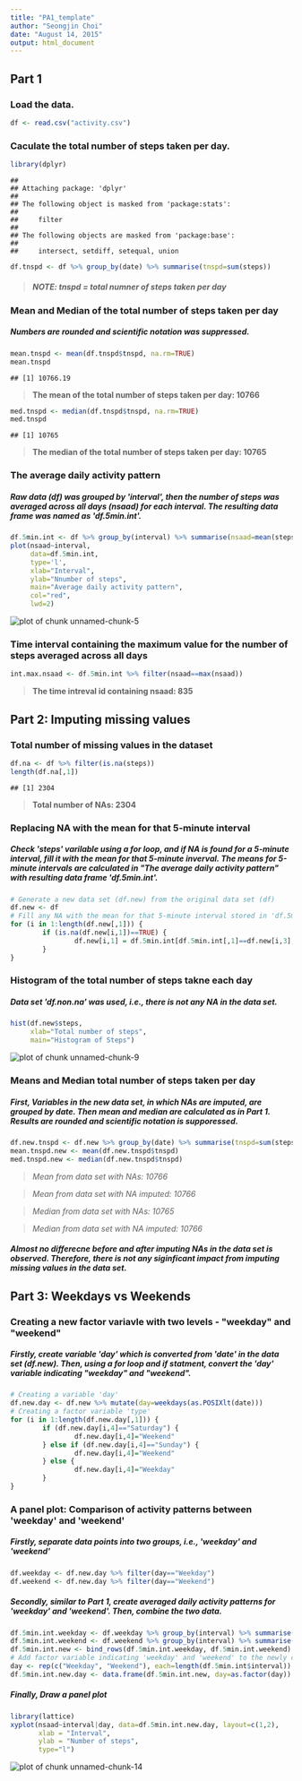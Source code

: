 ```yaml
---
title: "PA1_template"
author: "Seongjin Choi"
date: "August 14, 2015"
output: html_document
---
```

## Part 1
### Load the data.

```r
df <- read.csv("activity.csv")
```


### Caculate the total number of steps taken per day.

```r
library(dplyr)
```

```
## 
## Attaching package: 'dplyr'
## 
## The following object is masked from 'package:stats':
## 
##     filter
## 
## The following objects are masked from 'package:base':
## 
##     intersect, setdiff, setequal, union
```

```r
df.tnspd <- df %>% group_by(date) %>% summarise(tnspd=sum(steps))
```
> ##### *NOTE: tnspd = total numner of steps taken per day*


### Mean and Median of the total number of steps taken per day
##### Numbers are rounded and scientific notation was suppressed.

```r
mean.tnspd <- mean(df.tnspd$tnspd, na.rm=TRUE)
mean.tnspd
```

```
## [1] 10766.19
```
> **The mean of the total number of steps taken per day: 10766**


```r
med.tnspd <- median(df.tnspd$tnspd, na.rm=TRUE)
med.tnspd
```

```
## [1] 10765
```
> **The median of the total number of steps taken per day: 10765**


### The average daily activity pattern
##### *Raw data (df) was grouped by 'interval', then the number of steps was averaged across all days (nsaad) for each interval. The resulting data frame was named as 'df.5min.int'.* 

```r
df.5min.int <- df %>% group_by(interval) %>% summarise(nsaad=mean(steps, na.rm=TRUE))
plot(nsaad~interval, 
     data=df.5min.int, 
     type='l',
     xlab="Interval",
     ylab="Nnumber of steps",
     main="Average daily activity pattern",
     col="red",
     lwd=2)
```

![plot of chunk unnamed-chunk-5](figure/unnamed-chunk-5-1.png) 


### Time interval containing the maximum value for the number of steps averaged across all days

```r
int.max.nsaad <- df.5min.int %>% filter(nsaad==max(nsaad))
```
> **The time intreval id containing nsaad: 835**





## Part 2: Imputing missing values
### Total number of missing values in the dataset

```r
df.na <- df %>% filter(is.na(steps))
length(df.na[,1])
```

```
## [1] 2304
```
> **Total number of NAs: 2304**


### Replacing NA with the mean for that 5-minute interval
##### Check 'steps' varilable using a for loop, and if NA is found for a 5-minute interval, fill it with the mean for that 5-minute inverval. The means for 5-minute intervals are calculated in "The average daily activity pattern" with resulting data frame 'df.5min.int'.

```r
# Generate a new data set (df.new) from the original data set (df)
df.new <- df
# Fill any NA with the mean for that 5-minute interval stored in 'df.5min.int'.
for (i in 1:length(df.new[,1])) {
        if (is.na(df.new[i,1])==TRUE) {
                df.new[i,1] = df.5min.int[df.5min.int[,1]==df.new[i,3],2]
        }
}
```


### Histogram of the total number of steps takne each day
##### Data set 'df.non.na' was used, i.e., there is not any NA in the data set.

```r
hist(df.new$steps,
     xlab="Total number of steps",
     main="Histogram of Steps")
```

![plot of chunk unnamed-chunk-9](figure/unnamed-chunk-9-1.png) 


### Means and Median total number of steps taken per day
##### First, Variables in the new data set, in which NAs are imputed, are grouped by date. Then mean and median are calculated as in Part 1. Results are rounded and scientific notation is supporessed. 

```r
df.new.tnspd <- df.new %>% group_by(date) %>% summarise(tnspd=sum(steps))
mean.tnspd.new <- mean(df.new.tnspd$tnspd)
med.tnspd.new <- median(df.new.tnspd$tnspd)
```
> *Mean from data set with NAs: 10766*

> *Mean from data set with NA imputed: 10766*

> *Median from data set with NAs: 10765*

> *Median from data set with NA imputed: 10766*

##### **Almost no differecne before and after imputing NAs in the data set is observed. Therefore, there is not any siginficant impact from imputing missing values in the data set.** 





## Part 3: Weekdays vs Weekends
### Creating a new factor variavle with two levels - "weekday" and "weekend"
##### Firstly, create variable 'day' which is converted from 'date' in the data set (df.new). Then, using a for loop and if statment, convert the 'day' variable indicating "weekday" and "weekend". 

```r
# Creating a variable 'day'
df.new.day <- df.new %>% mutate(day=weekdays(as.POSIXlt(date)))
# Creating a factor variable 'type' 
for (i in 1:length(df.new.day[,1])) {
        if (df.new.day[i,4]=="Saturday") {
                df.new.day[i,4]="Weekend"
        } else if (df.new.day[i,4]=="Sunday") {
                df.new.day[i,4]="Weekend"
        } else {
                df.new.day[i,4]="Weekday"
        }
}
```


### A panel plot: Comparison of activity patterns between 'weekday' and 'weekend' 
##### Firstly, separate data points into two groups, i.e., 'weekday' and 'weekend'

```r
df.weekday <- df.new.day %>% filter(day=="Weekday")
df.weekend <- df.new.day %>% filter(day=="Weekend")
```


##### Secondly, similar to Part 1, create averaged daily activity patterns for 'weekday' and 'weekend'. Then, combine the two data. 

```r
df.5min.int.weekday <- df.weekday %>% group_by(interval) %>% summarise(nsaad=mean(steps))
df.5min.int.weekend <- df.weekend %>% group_by(interval) %>% summarise(nsaad=mean(steps))
df.5min.int.new <- bind_rows(df.5min.int.weekday, df.5min.int.weekend)
# Add factor variable indicating 'weekday' and 'weekend' to the newly combined data.
day <- rep(c("Weekday", "Weekend"), each=length(df.5min.int$interval))
df.5min.int.new.day <- data.frame(df.5min.int.new, day=as.factor(day))
```


##### Finally, Draw a panel plot 

```r
library(lattice)
xyplot(nsaad~interval|day, data=df.5min.int.new.day, layout=c(1,2),
       xlab = "Interval",
       ylab = "Number of steps",
       type="l")
```

![plot of chunk unnamed-chunk-14](figure/unnamed-chunk-14-1.png) 

